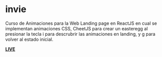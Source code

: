 # invie
Curso de Animaciones para la Web
Landing page en ReactJS en cual se implementan animaciones CSS, CheetJS para crear un easteregg al presionar la tecla i para descrubrir las animaciones en landing, y g para volver al estado inicial.

**[LIVE](https://dcruzjs.github.io/invie/ "LIVE")**

